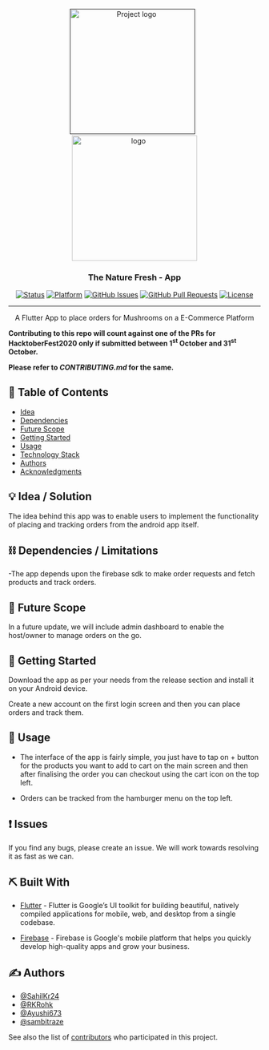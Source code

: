 <p align="center">
  <a href="" rel="noopener">
 <img width="250px" src="https://flutter.dev/assets/flutter-lockup-1caf6476beed76adec3c477586da54de6b552b2f42108ec5bc68dc63bae2df75.png" alt="Project logo"></a>
 &nbsp;
 <img width="250px" src="https://github.com/iot-lab-kiit/TheNatureFresh-app/blob/master/images/logo1.png?raw=true" alt="logo"></a>
</p>
<h3 align="center">The Nature Fresh - App</h3>

<div align="center">

[![Status](https://img.shields.io/badge/status-active-success.svg)]()
[![Platform](https://img.shields.io/badge/platform-flutter-lightgrey)]()
[![GitHub Issues](https://img.shields.io/github/issues/iot-lab-kiit/TheNatureFresh-app)](https://github.com/iot-lab-kiit/TheNatureFresh-app/issues)
[![GitHub Pull Requests](https://img.shields.io/github/issues-pr/iot-lab-kiit/TheNatureFresh-app)](https://github.com/iot-lab-kiit/TheNatureFresh-app/pulls)
[![License](https://img.shields.io/badge/license-MIT-blue.svg)](/LICENSE)

</div>


---

<p align="center"> A Flutter App to place orders for Mushrooms on a E-Commerce Platform
</p>

**Contributing to this repo will count against one of the PRs for HacktoberFest2020 only if submitted between 1<sup>st</sup> October and 31<sup>st</sup> October.**

**Please refer to _CONTRIBUTING.md_ for the same.**


## 📝 Table of Contents

- [Idea](#idea)
- [Dependencies](#limitations)
- [Future Scope](#future_scope)
- [Getting Started](#getting_started)
- [Usage](#usage)
- [Technology Stack](#tech_stack)
- [Authors](#authors)
- [Acknowledgments](#acknowledgments)

## 💡 Idea / Solution <a name = "idea"></a>

The idea behind this app was to enable users to implement the functionality of placing and tracking orders from the android app itself.
 

## ⛓️ Dependencies / Limitations <a name = "limitations"></a>

-The app depends upon the firebase sdk to make order requests and fetch products and track orders.

## 🚀 Future Scope <a name = "future_scope"></a>

In a future update, we will include admin dashboard to enable the host/owner to manage orders on the go.

## 🏁 Getting Started <a name = "getting_started"></a>

Download the app as per your needs from the release section and install it on your Android device.

Create a new account on the first login screen and then you can place orders and track them.

## 🎈 Usage <a name="usage"></a>

- The interface of the app is fairly simple, you just have to tap on + button for the products you want to add to cart on the main screen and then after finalising the order you can checkout using the cart icon on the top left.

- Orders can be tracked from the hamburger menu on the top left.

## ❗ Issues
If you find any bugs, please create an issue. We will work towards resolving it as fast as we can.

## ⛏️ Built With <a name = "tech_stack"></a>

- [Flutter](https://flutter.dev/) - Flutter is Google’s UI toolkit for building beautiful, natively compiled applications for mobile, web, and desktop from a single codebase.

- [Firebase](https://firebase.google.com/) - Firebase is Google's mobile platform that helps you quickly develop high-quality apps and grow your business.

## ✍️ Authors <a name = "authors"></a>

- [@SahilKr24](https://github.com/SahilKr24)
- [@RKRohk](https://github.com/Rkrohk)
- [@Ayushi673](https://github.com/Ayushi673)
- [@sambitraze](https://github.com/sambitraze)

See also the list of [contributors](https://github.com/iot-lab-kiit/TheNatureFresh-app/contributors)
who participated in this project.